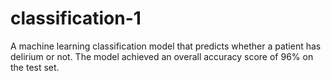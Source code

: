# classification-1
A machine learning classification model that predicts whether a patient has delirium or not. The model achieved an overall accuracy score of 96% on the test set.
